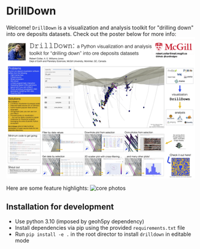 # DrillDown
Welcome! `DrillDown` is a visualization and analysis toolkit for "drilling down" into ore deposits datasets. Check out the poster below for more info: 
![poster](media/poster.jpg)

Here are some feature highlights:
![core photos](https://drive.google.com/file/d/1BBPdgdTH1gXXb8673vlvMaQILOBhwVmc/view?usp=sharing)

## Installation for development
- Use python 3.10 (imposed by geoh5py dependency)
- Install dependencies via pip using the provided `requirements.txt` file
- Run `pip install -e .` in the root director to install `drilldown` in editable mode
